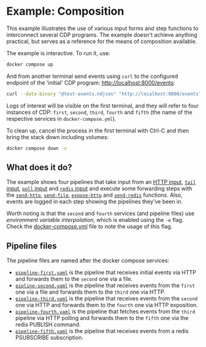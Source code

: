 # Example: Composition

This example illustrates the use of various input forms and step
functions to interconnect several CDP programs. The example doesn't
achieve anything practical, but serves as a reference for the means of
composition available.

The example is interactive. To run it, use:

```bash
docker compose up
```

And from another terminal send events using `curl` to the configured
endpoint of the 'initial' CDP program: <http://localhost:8000/events>:

```bash
curl --data-binary "@test-events.ndjson" "http://localhost:8000/events"
```

Logs of interest will be visible on the first terminal, and they will
refer to four instances of CDP: `first`, `second`, `third`, `fourth`
and `fifth` (the name of the respective services in
`docker-compose.yml`).

To clean up, cancel the process in the first terminal with Ctrl-C and
then bring the stack down including volumes:

```bash
docker compose down -v
```

## What does it do?

The example shows four pipelines that take input from an [HTTP
input](/../../#http), [`tail` input](/../../#tail), [`poll`
input](/../../#poll) and [`redis` input](/../../#redis) and execute
some forwarding steps with the [`send-http`](/../../#send-http),
[`send-file`](/../../#send-file), [`expose-http`](/../../#expose-http)
and [`send-redis`](/../../#send-redis) functions. Also, events are
logged in each step showing the pipelines they've been in.

Worth noting is that the `second` and `fourth` services (and pipeline
files) use _environment variable interpolation_, which is enabled
using the `-e` flag. Check the
[docker-compose.yml](docker-compose.yml) file to note the usage of
this flag.

## Pipeline files

The pipeline files are named after the docker compose services:

- [`pipeline-first.yaml`](pipeline-first.yaml) is the pipeline
  that receives initial events via HTTP and forwards them to the
  `second` one via a file.
- [`pipline-second.yaml`](pipeline-second.yaml) is the pipeline that
  receives events from the `first` one via a file and forwards them
  to the `third` one via HTTP.
- [`pipeline-third.yaml`](pipeline-third.yaml) is the pipeline that
  receives events from the `second` one via HTTP and forwards them to
  the `fourth` one via HTTP exposition.
- [`pipeline-fourth.yaml`](pipeline-fourth.yaml) is the pipeline that
  fetches events from the `third` pipeline via HTTP polling and
  forwards them to the `fifth` one via the redis PUBLISH command.
- [`pipeline-fifth.yaml`](pipeline-fifth.yaml) is the pipeline that
  receives events from a redis PSUBSCRIBE subscription.
